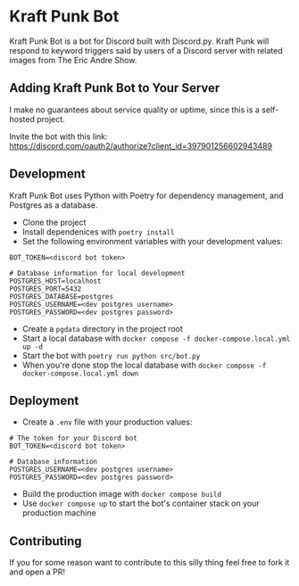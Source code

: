 # Kraft Punk Bot
Kraft Punk Bot is a bot for Discord built with Discord.py. Kraft Punk will 
respond to keyword triggers said by users of a Discord server with related images
from The Eric Andre Show.

## Adding Kraft Punk Bot to Your Server
I make no guarantees about service quality or uptime, since this is a self-hosted project.

Invite the bot with this link:  
https://discord.com/oauth2/authorize?client_id=397901256602943489

## Development
Kraft Punk Bot uses Python with Poetry for dependency management, and Postgres as a database.

- Clone the project
- Install dependenices with `poetry install`
- Set the following environment variables with your development values:
```
BOT_TOKEN=<discord bot token>

# Database information for local development
POSTGRES_HOST=localhost
POSTGRES_PORT=5432
POSTGRES_DATABASE=postgres
POSTGRES_USERNAME=<dev postgres username>
POSTGRES_PASSWORD=<dev postgres password>
```
- Create a `pgdata` directory in the project root
- Start a local database with `docker compose -f docker-compose.local.yml up -d`
- Start the bot with `poetry run python src/bot.py`
- When you're done stop the local database with `docker compose -f docker-compose.local.yml down`

## Deployment
- Create a `.env` file with your production values:
```
# The token for your Discord bot
BOT_TOKEN=<discord bot token>

# Database information
POSTGRES_USERNAME=<dev postgres username>
POSTGRES_PASSWORD=<dev postgres password>
```
- Build the production image with `docker compose build`
- Use `docker compose up` to start the bot's container stack on your production machine

## Contributing
If you for some reason want to contribute to this silly thing feel free to fork it and open a PR!